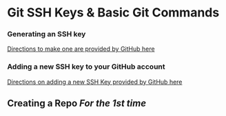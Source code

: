 # Git SSH Keys & Basic Git Commands

### Generating an SSH key

[Directions to make one are provided by GitHub here](https://help.github.com/articles/generating-a-new-ssh-key-and-adding-it-to-the-ssh-agent/)


### Adding a new SSH key to your GitHub account
[Directions on adding a new SSH Key provided by GitHub here](https://help.github.com/articles/adding-a-new-ssh-key-to-your-github-account/)


## Creating a Repo *For the 1st time*